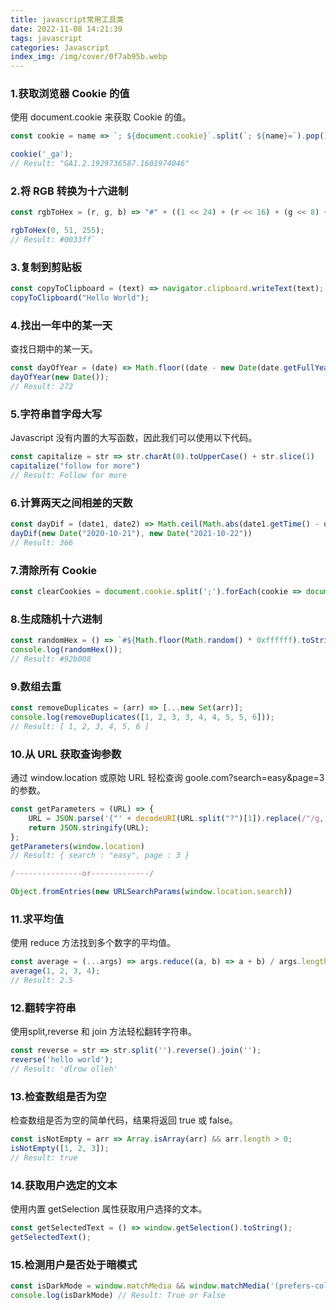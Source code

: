 ```yaml
---
title: javascript常用工具类
date: 2022-11-08 14:21:39
tags: javascript
categories: Javascript
index_img: /img/cover/0f7ab95b.webp
---
```

### 1.获取浏览器 Cookie 的值
使用 document.cookie 来获取 Cookie 的值。
```javascript
const cookie = name => `; ${document.cookie}`.split(`; ${name}=`).pop().split(';').shift();

cookie('_ga');
// Result: "GA1.2.1929736587.1601974046"
```

### 2.将 RGB 转换为十六进制
```javascript
const rgbToHex = (r, g, b) => "#" + ((1 << 24) + (r << 16) + (g << 8) + b).toString(16).slice(1);

rgbToHex(0, 51, 255);
// Result: #0033ff`
```

### 3.复制到剪贴板
```javascript
const copyToClipboard = (text) => navigator.clipboard.writeText(text);
copyToClipboard("Hello World");
```

### 4.找出一年中的某一天
查找日期中的某一天。
```javascript
const dayOfYear = (date) => Math.floor((date - new Date(date.getFullYear(), 0, 0)) / 1000 / 60 / 60 / 24);
dayOfYear(new Date());
// Result: 272
```

### 5.字符串首字母大写
Javascript 没有内置的大写函数，因此我们可以使用以下代码。
```javascript
const capitalize = str => str.charAt(0).toUpperCase() + str.slice(1)
capitalize("follow for more")
// Result: Follow for more
```

### 6.计算两天之间相差的天数
```javascript
const dayDif = (date1, date2) => Math.ceil(Math.abs(date1.getTime() - date2.getTime()) / 86400000)
dayDif(new Date("2020-10-21"), new Date("2021-10-22"))
// Result: 366
```

### 7.清除所有 Cookie
```javascript
const clearCookies = document.cookie.split(';').forEach(cookie => document.cookie = cookie.replace(/^ +/, '').replace(/=.\*/, `=;expires=${new Date(0).toUTCString()};path=/`));
```

### 8.生成随机十六进制
```javascript
const randomHex = () => `#${Math.floor(Math.random() * 0xffffff).toString(16).padEnd(6, "0")}`;
console.log(randomHex());
// Result: #92b008
```

### 9.数组去重
```javascript
const removeDuplicates = (arr) => [...new Set(arr)];
console.log(removeDuplicates([1, 2, 3, 3, 4, 4, 5, 5, 6]));
// Result: [ 1, 2, 3, 4, 5, 6 ]
```

### 10.从 URL 获取查询参数
通过 window.location 或原始 URL 轻松查询 goole.com?search=easy&page=3 的参数。
```javascript
const getParameters = (URL) => { 
    URL = JSON.parse('{"' + decodeURI(URL.split("?")[1]).replace(/"/g, '\\"').replace(/&/g, '","').replace(/=/g, '":"') +'"}');
    return JSON.stringify(URL);
};
getParameters(window.location)
// Result: { search : "easy", page : 3 }

/---------------or-------------/

Object.fromEntries(new URLSearchParams(window.location.search))

```

### 11.求平均值
使用 reduce 方法找到多个数字的平均值。
```javascript
const average = (...args) => args.reduce((a, b) => a + b) / args.length;
average(1, 2, 3, 4);
// Result: 2.5
```

### 12.翻转字符串
使用split,reverse 和 join 方法轻松翻转字符串。
```javascript
const reverse = str => str.split('').reverse().join('');
reverse('hello world');
// Result: 'dlrow olleh'
```
### 13.检查数组是否为空
检查数组是否为空的简单代码，结果将返回 true 或 false。
```javascript
const isNotEmpty = arr => Array.isArray(arr) && arr.length > 0;
isNotEmpty([1, 2, 3]);
// Result: true
```
### 14.获取用户选定的文本
使用内置 getSelection 属性获取用户选择的文本。
```javascript
const getSelectedText = () => window.getSelection().toString();
getSelectedText();
```
### 15.检测用户是否处于暗模式
```javascript
const isDarkMode = window.matchMedia && window.matchMedia('(prefers-color-scheme: dark)').matches
console.log(isDarkMode) // Result: True or False

```
